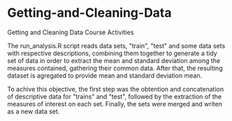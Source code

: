 # Getting-and-Cleaning-Data
Getting and Cleaning Data Course Activities

The run_analysis.R script reads data sets, "train", "test" and some data sets with respective descriptions, combining them together to generate a tidy set of data in order to extract the mean and standard deviation among the measures contained, gathering their common data. After that, the resulting dataset is agregated to provide mean and standard deviation mean.

To achive this objective, the first step was the obtention and concatenation of descriptive data for "trains" and "test", followed by the extraction of the measures of interest on each set.
Finally, the sets were merged and writen as a new data set.
